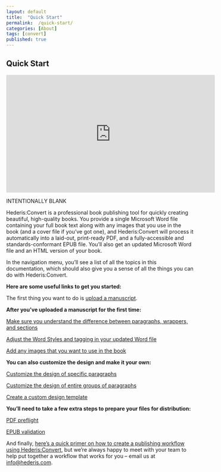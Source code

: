 ```yaml
---
layout: default
title:  "Quick Start"
permalink:  /quick-start/
categories: [About]
tags: [convert]
published: true
---
```


<section data-type="chapter" class="hsecchapter" data-hederis-type="hsecchapter" id="quick-start" data-pi-attrs="id&#xA0;: quick-start; data-tags: convert;" role="doc-chapter" data-tags="convert" data-author-name=" " data-book-title=" " title="Quick Start"><h1 data-hederis-type="hblkchaptitle" class="hblkchaptitle" id="pHtQfmNyi">Quick Start</h1><iframe width="560" height="315" src="https://www.youtube.com/embed/vyuVLK4JIkg" frameborder="0" allow="accelerometer;" autoplay="" encrypted-media="" gyroscope="" picture-in-picture="" allowfullscreen="" id="pCnBOOwPq"></iframe><p data-embedded-html="true" id="pQvxMuQl0">INTENTIONALLY BLANK</p><p class="hblkp" data-hederis-type="hblkp" id="prwvVOPsc">Hederis:Convert is a professional book publishing tool for quickly creating beautiful, high-quality books. You provide a single Microsoft Word file containing your full book text along with any images that you use in the book (and a cover file if you&#8217;ve got one), and Hederis:Convert will process it automatically into a laid-out, print-ready PDF, and a fully-accessible and standards-conformant EPUB file. You&#8217;ll also get an updated Microsoft Word file and an HTML version of your book.</p><p class="hblkp" data-hederis-type="hblkp" id="pgXoADzrK">In the navigation menu, you&#8217;ll see a list of all the topics in this documentation, which should also give you a sense of all the things you can do with Hederis:Convert.</p><p class="hblkp" data-hederis-type="hblkp" id="pYehFLoiU"><strong class="hspanstrong" data-hederis-type="hspanstrong" id="puF3VoHX8">Here are some useful links to get you started:</strong></p><p class="hblkp" data-hederis-type="hblkp" id="plwT0mp6q">The first thing you want to do is <a href="{% post_url 2020-07-28-09-UploadaManuscript %}" data-hederis-type="hspana" id="pMFQ8tyHV"><span class="Hyperlink" data-hederis-type="hspnspan" id="pfvKmoWnN">upload a manuscript</span></a>.</p><p class="hblkp" data-hederis-type="hblkp" id="p04hJJv7C"><strong class="hspanstrong" data-hederis-type="hspanstrong" id="pvJ44SSBO">After you&#8217;ve uploaded a manuscript for the first time:</strong></p><p class="hblkp" data-hederis-type="hblkp" id="prQmuzgBW"><a href="{% post_url 2020-07-28-11-ParagraphsWrappersSectionsandInlines %}" data-hederis-type="hspana" id="pqTh3MH87"><span class="Hyperlink" data-hederis-type="hspnspan" id="pkL1Mgn9v">Make sure you understand the difference between paragraphs, wrappers, and sections</span></a></p><p class="hblkp" data-hederis-type="hblkp" id="ppoFBCBGp"><a href="{% post_url 2020-07-28-13-WorkingwithMicrosoftWord %}" data-hederis-type="hspana" id="pTkbS3fSF"><span class="Hyperlink" data-hederis-type="hspnspan" id="pauQ6Td3y">Adjust the Word Styles and tagging in your updated Word file</span></a></p><p class="hblkp" data-hederis-type="hblkp" id="pxBQmtgIx"><a href="{% post_url 2020-07-28-48-AddanimageinWord %}" data-hederis-type="hspana" id="pmGfV6UwQ"><span class="Hyperlink" data-hederis-type="hspnspan" id="p7cvybaAN">Add any images that you want to use in the book</span></a></p><p class="hblkp" data-hederis-type="hblkp" id="pQ8Ps2OEx"><strong class="hspanstrong" data-hederis-type="hspanstrong" id="pdqYnzBvG">You can also customize the design and make it your own:</strong></p><p class="hblkp" data-hederis-type="hblkp" id="pcJT63mMR"><a href="{% post_url 2020-07-28-37-Customizethedesignofspecificparagraphswrappersorsections %}" data-hederis-type="hspana" id="pnJm6MxDw"><span class="Hyperlink" data-hederis-type="hspnspan" id="p3F9wVTIx">Customize the design of specific paragraphs</span></a></p><p class="hblkp" data-hederis-type="hblkp" id="poqlismzu"><a href="{% post_url 2020-07-28-38-Customizethedesignofanentiregroupofparagraphswrappersorsections %}" data-hederis-type="hspana" id="psnLv7FWu"><span class="Hyperlink" data-hederis-type="hspnspan" id="pnrXqxiHB">Customize the design of entire groups of paragraphs</span></a></p><p class="hblkp" data-hederis-type="hblkp" id="p2FcBgcKL"><a href="{% post_url 2020-07-28-40-Uploadacustomdesigntemplate %}" data-hederis-type="hspana" id="pnwO4A6ID"><span class="Hyperlink" data-hederis-type="hspnspan" id="pdFUCfsz5">Create a custom design template</span></a></p><p class="hblkp" data-hederis-type="hblkp" id="pUsbVnvU7"><strong class="hspanstrong" data-hederis-type="hspanstrong" id="pLCsbYzkO">You&#8217;ll need to take a few extra steps to prepare your files for distribution:</strong></p><p class="hblkp" data-hederis-type="hblkp" id="p2NSnFbeb"><a href="{% post_url 2020-07-28-55-PDFpreflightandprepress %}" data-hederis-type="hspana" id="poj5Jo1NQ"><span class="Hyperlink" data-hederis-type="hspnspan" id="pudv77uTc">PDF preflight</span></a></p><p class="hblkp" data-hederis-type="hblkp" id="pAeZ6aXTl"><a href="{% post_url 2020-07-28-56-EPUBValidation %}" data-hederis-type="hspana" id="p52LYaz4H"><span class="Hyperlink" data-hederis-type="hspnspan" id="pnnEIUZdH">EPUB validation</span></a></p><p class="hblkp" data-hederis-type="hblkp" id="pa76WPGL3">And finally, <a href="{% post_url 2020-07-28-04-Overview %}" data-hederis-type="hspana" id="pI27zgV5C"><span class="Hyperlink" data-hederis-type="hspnspan" id="pvOhynq5E">here&#8217;s a quick primer on how to create a publishing workflow using Hederis:Convert</span></a>, but we&#8217;re always happy to meet with your team to help put together a workflow that works for you &#8211; email us at <a href="mailto:info@hederis.com" data-hederis-type="hspana" id="pEMhPwU0m"><span class="Hyperlink" data-hederis-type="hspnspan" id="p6kBeyJ4g">info@hederis.com</span></a>. </p></section>